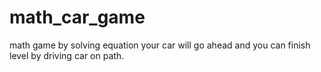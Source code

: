 # math_car_game
math game
by solving equation your car will go ahead and you can finish level by driving car on path.
